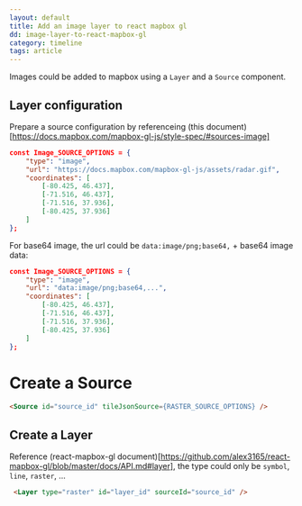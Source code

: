 ```yaml
---
layout: default
title: Add an image layer to react mapbox gl
dd: image-layer-to-react-mapbox-gl
category: timeline
tags: article
---
```


Images could be added to mapbox using a `Layer` and a `Source` component.

## Layer configuration
Prepare a source configuration by referenceing (this document)[https://docs.mapbox.com/mapbox-gl-js/style-spec/#sources-image]

```json
const Image_SOURCE_OPTIONS = {
    "type": "image",
    "url": "https://docs.mapbox.com/mapbox-gl-js/assets/radar.gif",
    "coordinates": [
        [-80.425, 46.437],
        [-71.516, 46.437],
        [-71.516, 37.936],
        [-80.425, 37.936]
    ] 
};
```
For base64 image, the url could be `data:image/png;base64,` + base64 image data:
```json
const Image_SOURCE_OPTIONS = {
    "type": "image",
    "url": "data:image/png;base64,...",
    "coordinates": [
        [-80.425, 46.437],
        [-71.516, 46.437],
        [-71.516, 37.936],
        [-80.425, 37.936]
    ] 
};
```

# Create a Source

```html
<Source id="source_id" tileJsonSource={RASTER_SOURCE_OPTIONS} />
```

## Create a Layer
Reference (react-mapbox-gl document)[https://github.com/alex3165/react-mapbox-gl/blob/master/docs/API.md#layer], the type could only be `symbol`, `line`, `raster`, ... 
```html
 <Layer type="raster" id="layer_id" sourceId="source_id" />
```